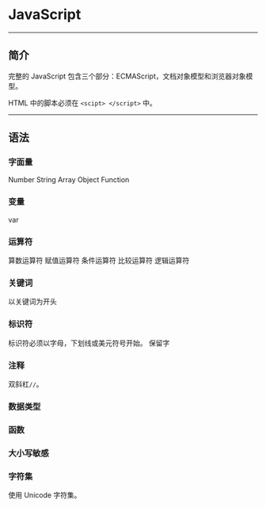 # JavaScript

---
## 简介
完整的 JavaScript 包含三个部分：ECMAScript，文档对象模型和浏览器对象模型。

HTML 中的脚本必须在 `<scipt> </script>` 中。

---
## 语法

### 字面量
Number
String
Array
Object
Function

### 变量
var

### 运算符
算数运算符
赋值运算符
条件运算符
比较运算符
逻辑运算符

### 关键词
以关键词为开头

### 标识符
标识符必须以字母，下划线或美元符号开始。
保留字

### 注释
双斜杠`//`。

### 数据类型

### 函数

### 大小写敏感

### 字符集
使用 Unicode 字符集。